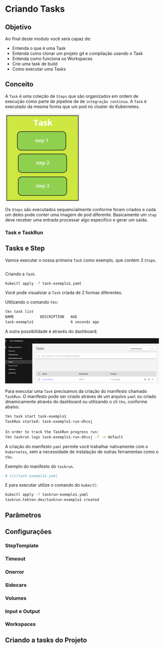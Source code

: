Criando Tasks
================
## Objetivo

Ao final deste modulo você será capaz de:
* Entenda o que é uma Task
* Entenda como clonar um projeto git e compilação usando o Task
* Entenda como funciona os Workspaces
* Crie uma task de build 
* Como executar uma Tasks


## Conceito

A `Task` é uma coleção de `Steps` que são organizados em ordem de execução como parte de pipeline de de `integração continua`. A `Task` é executado da mesma forma que um pod no cluster do Kubernetes.

![dashboard](img/image2.png)

Os `Steps` são executados sequencialmente conforme foram criados e cada um deles pode conter uma imagem de pod diferente. Basicamente um `step` deve receber uma entrada processar algo especifico e gerar um saída.

### Task e TaskRun

## Tasks e Step

Vamos executar o nossa primeira `Task` como exemplo, que contém 3 `Steps`. 


```yaml:src/task-exemplo1.yaml

```

Criando a `Task`.

```bash
kubectl apply -f task-exemplo1.yaml
```
Você pode visualziar a `Task` criada de 2 formas diferentes. 

Utilizando o comando `tkn`:
```bash
tkn task list
NAME            DESCRIPTION   AGE
task-exemplo1                 6 seconds ago 
```
A outra possibilidade é através do dashboard.

![dashboard](img/image4.png)

Para executar uma `Task` precisamos da criação do manifesto chamado `TaskRun`. O manifesto pode ser criado atráves de um arquivo `yaml` ou criado dinamicamente através do dashboard ou utilizando o cli `tkn`, conforme abaixo.

```bash
tkn task start task-exemplo1
TaskRun started: task-exemplo1-run-dhcxj

In order to track the TaskRun progress run:
tkn taskrun logs task-exemplo1-run-dhcxj -f -n default
```

A criação do manifesto `yaml` permite você trabalhar nativamente com o `kubernetes`, sem a necessidade de instalação de outras ferramentas como o `tkn`.

Exemplo do manifesto do `taskrun`.

```yaml
# src/task-exemplo1.yaml

```

E para executar utilize o comando do `kubectl`:

```bash
kubectl apply -f taskrun-exemplo1.yaml
taskrun.tekton.dev/taskrun-exemplo1 created
```

## Parâmetros

## Configurações

### StepTemplate

### Timeout

### Onerror

### Sidecars

### Volumes

### Input e Output

### Workspaces

## Criando a tasks do Projeto